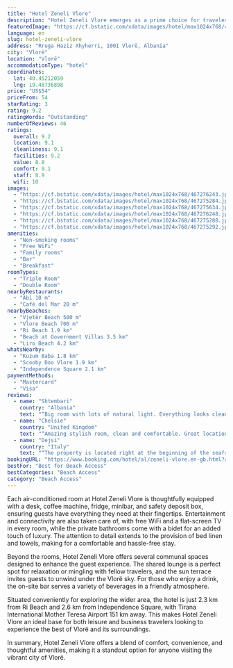 ```yaml
---
title: "Hotel Zeneli Vlore"
description: "Hotel Zeneli Vlore emerges as a prime choice for travelers seeking comfort and convenience in the heart of Vlorë."
featuredImage: "https://cf.bstatic.com/xdata/images/hotel/max1024x768/467276243.jpg?k=cf7420773cd48e5360e014413ec92f20bd40cca88934925a1e61b9324da8e9bb&o=&hp=1"
language: en
slug: hotel-zeneli-vlore
address: "Rruga Haziz Xhyherri, 1001 Vlorë, Albania"
city: "Vlorë"
location: "Vlorë"
accommodationType: "hotel"
coordinates:
  lat: 40.45212059
  lng: 19.48736898
price: "US$54"
priceFrom: 54
starRating: 3
rating: 9.2
ratingWords: "Outstanding"
numberOfReviews: 46
ratings:
  overall: 9.2
  location: 9.1
  cleanliness: 9.1
  facilities: 9.2
  value: 8.8
  comfort: 9.1
  staff: 8.9
  wifi: 10
images:
  - "https://cf.bstatic.com/xdata/images/hotel/max1024x768/467276243.jpg?k=cf7420773cd48e5360e014413ec92f20bd40cca88934925a1e61b9324da8e9bb&o=&hp=1"
  - "https://cf.bstatic.com/xdata/images/hotel/max1024x768/467275284.jpg?k=0dbe60c2c944f0853f3b38c2fee954454c81a38bc90cf79736cc49b878b22e98&o=&hp=1"
  - "https://cf.bstatic.com/xdata/images/hotel/max1024x768/467275634.jpg?k=2a4add854892dd77f13359db8b1f75742f4a95356d5e8dae3e606432631a00ab&o=&hp=1"
  - "https://cf.bstatic.com/xdata/images/hotel/max1024x768/467276248.jpg?k=7d1042c785d719ae2180a8e217dd35fbce20f89f513106962873375e5c22966a&o=&hp=1"
  - "https://cf.bstatic.com/xdata/images/hotel/max1024x768/467275288.jpg?k=4a141667b514f040d16188d21198ff6029f36c4e7d9aa00f5276ad2db7c0a9c9&o=&hp=1"
  - "https://cf.bstatic.com/xdata/images/hotel/max1024x768/467275292.jpg?k=f54cd1229eb133ec18f90bf09f6025a00284685a8dd350a9b922a8cdbad1dfee&o=&hp=1"
amenities:
  - "Non-smoking rooms"
  - "Free WiFi"
  - "Family rooms"
  - "Bar"
  - "Breakfast"
roomTypes:
  - "Triple Room"
  - "Double Room"
nearbyRestaurants:
  - "Abi 10 m"
  - "Café del Mar 20 m"
nearbyBeaches:
  - "Vjetër Beach 500 m"
  - "Vlore Beach 700 m"
  - "Ri Beach 1.9 km"
  - "Beach at Government Villas 3.5 km"
  - "Liro Beach 4.2 km"
whatsNearby:
  - "Kuzum Baba 1.8 km"
  - "Scooby Doo Vlore 1.9 km"
  - "Independence Square 2.1 km"
paymentMethods:
  - "Mastercard"
  - "Visa"
reviews:
  - name: "Shtembari"
    country: "Albania"
    text: "“Big room with lots of natural light. Everything looks clean. Breakfast was short in choices but what they offer tastes good.”"
  - name: "Chelsie"
    country: "United Kingdom"
    text: "“Amazing stylish room, clean and comfortable. Great location right next to the beach/port. Above a shopping complex but noise is no issue. Staff were really helpful in helping us with questions. Breakfast was good too.”"
  - name: "Dejsi"
    country: "Italy"
    text: "“The property is located right at the beginning of the seafront, really excellent. The hotel is new, very modern and beautiful aesthetically. I really liked the breakfast and the lady who served us was really kind and attentive towards us!”"
bookingURL: "https://www.booking.com/hotel/al/zeneli-vlore.en-gb.html?aid=8035640"
bestFor: "Best for Beach Access"
bestCategories: "Beach Access"
category: "Beach Access"
---
```


Each air-conditioned room at Hotel Zeneli Vlore is thoughtfully equipped with a desk, coffee machine, fridge, minibar, and safety deposit box, ensuring guests have everything they need at their fingertips. Entertainment and connectivity are also taken care of, with free WiFi and a flat-screen TV in every room, while the private bathrooms come with a bidet for an added touch of luxury. The attention to detail extends to the provision of bed linen and towels, making for a comfortable and hassle-free stay.

Beyond the rooms, Hotel Zeneli Vlore offers several communal spaces designed to enhance the guest experience. The shared lounge is a perfect spot for relaxation or mingling with fellow travelers, and the sun terrace invites guests to unwind under the Vlorë sky. For those who enjoy a drink, the on-site bar serves a variety of beverages in a friendly atmosphere.

Situated conveniently for exploring the wider area, the hotel is just 2.3 km from Ri Beach and 2.6 km from Independence Square, with Tirana International Mother Teresa Airport 151 km away. This makes Hotel Zeneli Vlore an ideal base for both leisure and business travelers looking to experience the best of Vlorë and its surroundings.

In summary, Hotel Zeneli Vlore offers a blend of comfort, convenience, and thoughtful amenities, making it a standout option for anyone visiting the vibrant city of Vlorë.